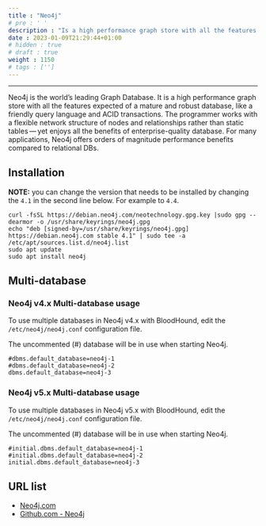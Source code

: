 ```yaml
---
title : "Neo4j"
# pre : ' '
description : "Is a high performance graph store with all the features expected of a mature and robust database, like a friendly query language and ACID transactions."
date : 2023-01-09T21:29:44+01:00
# hidden : true
# draft : true
weight : 1150
# tags : ['']
---
```


---

Neo4j is the world’s leading Graph Database. It is a high performance graph store with all the features expected of a mature and robust database, like a friendly query language and ACID transactions. The programmer works with a flexible network structure of nodes and relationships rather than static tables — yet enjoys all the benefits of enterprise-quality database. For many applications, Neo4j offers orders of magnitude performance benefits compared to relational DBs.

## Installation

**NOTE:** you can change the version that needs to be installed by changing the `4.1` in the second line below. For example to `4.4`.

```plain
curl -fsSL https://debian.neo4j.com/neotechnology.gpg.key |sudo gpg --dearmor -o /usr/share/keyrings/neo4j.gpg
echo "deb [signed-by=/usr/share/keyrings/neo4j.gpg] https://debian.neo4j.com stable 4.1" | sudo tee -a /etc/apt/sources.list.d/neo4j.list
sudo apt update
sudo apt install neo4j
```

## Multi-database

### Neo4j v4.x Multi-database usage

To use multiple databases in Neo4j v4.x with BloodHound, edit the `/etc/neo4j/neo4j.conf` configuration file.

The uncommented (#) database will be in use when starting Neo4j.

```plain
#dbms.default_database=neo4j-1
#dbms.default_database=neo4j-2
dbms.default_database=neo4j-3
```

### Neo4j v5.x Multi-database usage

To use multiple databases in Neo4j v5.x with BloodHound, edit the `/etc/neo4j/neo4j.conf` configuration file.

The uncommented (#) database will be in use when starting Neo4j.

```plain
#initial.dbms.default_database=neo4j-1
#initial.dbms.default_database=neo4j-2
initial.dbms.default_database=neo4j-3
```

## URL list

- [Neo4j.com](https://neo4j.com/)
- [Github.com - Neo4j](https://github.com/neo4j/neo4j)
